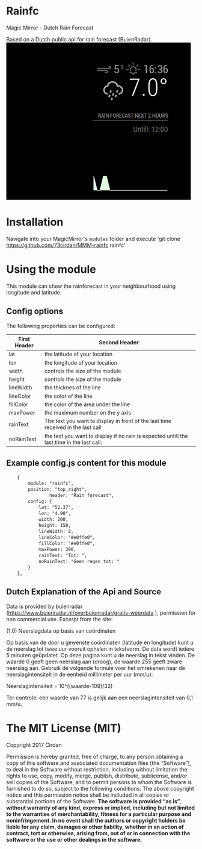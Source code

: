 # Rainfc

Magic Mirror - Dutch Rain Forecast

Based on a Dutch public api for rain forecast (BuienRadar). 
![call](https://github.com/73cirdan/MMM-rainfc/blob/master/screenshot2.png)

# Installation
Navigate into your MagicMirror's `modules` folder and execute
 'git clone https://github.com/73cirdan/MMM-rainfc rainfc'
# Using the module
This module can show the rainforecast in your neighbourhood using longitude and latitude.

## Config options
The following properties can be configured:

First Header | Second Header
------------ | ------------- 
lat | the latitude of your location
lon | the longitude of your location
width | controls the size of the module
height | controls the size of the module
lineWidth | the thicknes of the line
lineColor | the color of the line
fillColor | the color of the area under the line
maxPower | the maximum number on the y axis
rainText | The text you want to display in front of the last time received in the last call
noRainText | the text you want to display if no rain is expected untill the last time in the last call.

## Example config.js content for this module
		{
			module: "rainfc",
			position: "top_right",
                	header: "Rain forecast",
			config: {
				lat: "52.37",
				lon: "4.90", 
				width: 200,
				height: 150,
				lineWidth: 2,
				lineColor: "#e0ffe0",
				fillColor: "#e0ffe0",
				maxPower: 300,
				rainText: "Tot: ",
				noRainText: "Geen regen tot: "
			}
		},
## Dutch Explanation of the Api and Source
Data is provided by buienradar (https://www.buienradar.nl/overbuienradar/gratis-weerdata ), permission for non commercial use. Excerpt from the site:

(1.0) Neerslagdata op basis van coördinaten

Op basis van de door u gewenste coördinaten (latitude en longitude) kunt u de neerslag tot twee uur vooruit ophalen in tekstvorm. De data wordt iedere 5 minuten geüpdatet. Op deze pagina kunt u de neerslag in tekst vinden. De waarde 0 geeft geen neerslag aan (droog), de waarde 255 geeft zware neerslag aan. Gebruik de volgende formule voor het omrekenen naar de neerslagintensiteit in de eenheid millimeter per uur (mm/u):

Neerslagintensiteit = 10^((waarde-109)/32)

Ter controle: een waarde van 77 is gelijk aan een neerslagintensiteit van 0,1 mm/u.

The MIT License (MIT) 
===================== 
Copyright 2017 Cirdan

Permission is hereby granted, free of charge, to any person obtaining a copy of this software and associated documentation files (the “Software”), to deal in the Software without restriction, including without limitation the rights to use, copy, modify, merge, publish, distribute, sublicense, and/or sell copies of the Software, and to permit persons to whom the Software is furnished to do so, subject to the following conditions: The above copyright notice and this permission notice shall be included in all copies or substantial portions of the Software. **The software is provided “as is”, without warranty of any kind, express or implied, including but not limited to the warranties of merchantability, fitness for a particular purpose and noninfringement. In no event shall the authors or copyright holders be liable for any claim, damages or other liability, whether in an action of contract, tort or otherwise, arising from, out of or in connection with the software or the use or other dealings in the software.** 

